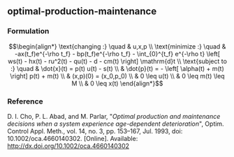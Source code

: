 ## optimal-production-maintenance

### Formulation
```math
\begin{align*}
\text{changing :} \quad & u,x,p \\
\text{minimize :} \quad & -ax(t_f)e^{-\rho t_f} - bp(t_f)e^{-\rho t_f} - \int_{0}^{t_f} e^{-\rho t} \left[ ws(t) - hx(t) - ru^2(t) - qu(t) - d - cm(t) \right] \mathrm{d}t \\
\text{subject to :} \quad & \dot{x}(t) = p(t) u(t) - s(t) \\
& \dot{p}(t) = - \left[ \alpha(t) + m(t) \right] p(t) + m(t)  \\
& (x,p)(0) = (x_0,p_0) \\
& 0 \leq u(t) \\
& 0 \leq m(t) \leq M \\
& 0 \leq x(t)
\end{align*}
```

### Reference
D. I. Cho, P. L. Abad, and M. Parlar, "*Optimal production and maintenance decisions when a system experience age-dependent deterioration*", Optim. Control Appl. Meth., vol. 14, no. 3, pp. 153–167, Jul. 1993, doi: 10.1002/oca.4660140302. [Online]. Available: http://dx.doi.org/10.1002/oca.4660140302